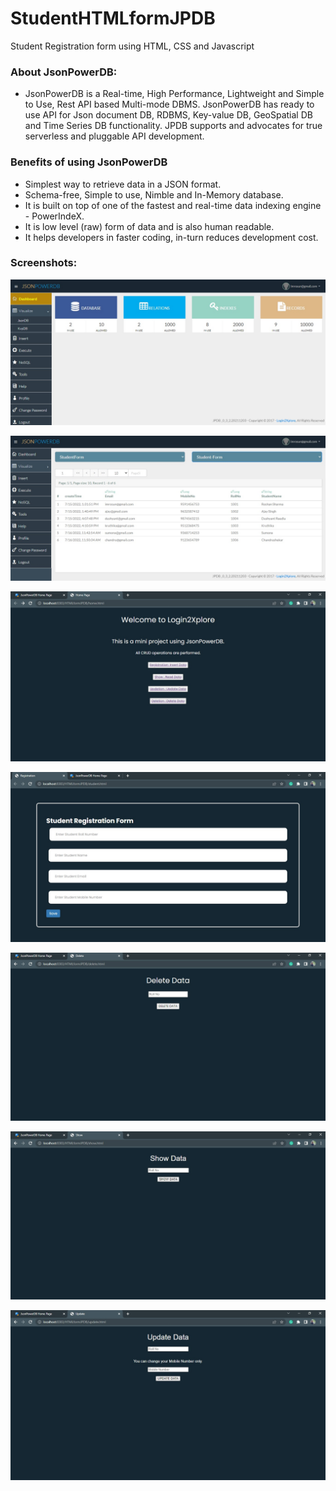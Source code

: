 # StudentHTMLformJPDB
Student Registration form using HTML, CSS and Javascript

### About JsonPowerDB:
- JsonPowerDB is a Real-time, High Performance, Lightweight and Simple to Use, Rest API based Multi-mode DBMS. JsonPowerDB has ready to use API for Json document DB, RDBMS, Key-value DB, GeoSpatial DB and Time Series DB functionality. JPDB supports and advocates for true serverless and pluggable API development.

### Benefits of using JsonPowerDB
- Simplest way to retrieve data in a JSON format.
- Schema-free, Simple to use, Nimble and In-Memory database.
- It is built on top of one of the fastest and real-time data indexing engine - PowerIndeX.
- It is low level (raw) form of data and is also human readable.
- It helps developers in faster coding, in-turn reduces development cost.

### Screenshots:

![Dashboard](https://github.com/imrosun/StudentHTMLformJPDB/blob/075756d264e04de37495feb2f99487d591de2355/Screenshots/Dashboard.jpg)

![Dashboard](https://github.com/imrosun/StudentHTMLformJPDB/blob/262cd26abc945ccc6622c3858e3425cd175e91f9/Screenshots/VisualizeDatabase.jpg)

![Dashboard](https://github.com/imrosun/StudentHTMLformJPDB/blob/1996d8955ea16ff48a55034ff861eaeb0c03252c/Screenshots/Home.jpg)

![Dashboard](https://github.com/imrosun/StudentHTMLformJPDB/blob/262cd26abc945ccc6622c3858e3425cd175e91f9/Screenshots/StudentRegistration.jpg)

![Dashboard](https://github.com/imrosun/StudentHTMLformJPDB/blob/1996d8955ea16ff48a55034ff861eaeb0c03252c/Screenshots/Delete.jpg)

![Dashboard](https://github.com/imrosun/StudentHTMLformJPDB/blob/1996d8955ea16ff48a55034ff861eaeb0c03252c/Screenshots/Show.jpg)

![Dashboard](https://github.com/imrosun/StudentHTMLformJPDB/blob/1996d8955ea16ff48a55034ff861eaeb0c03252c/Screenshots/Update.jpg)
